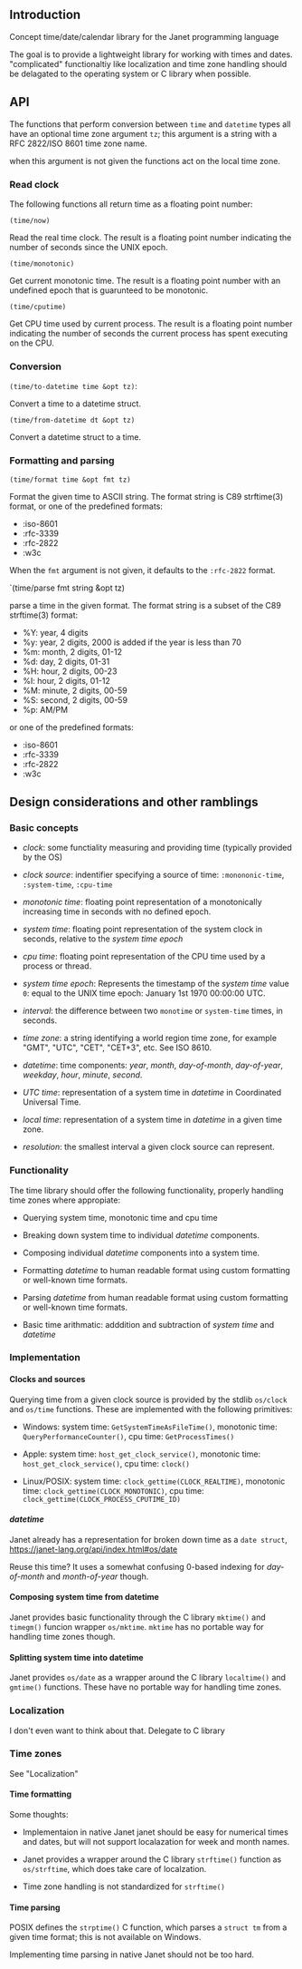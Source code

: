 
## Introduction

Concept time/date/calendar library for the Janet programming language

The goal is to provide a lightweight library for working with times and dates.
"complicated" functionaltiy like localization and time zone handling should be
delagated to the operating system or C library when possible.

## API

The functions that perform conversion between `time` and `datetime` types
all have an optional time zone argument `tz`; this argument is a string
with a RFC 2822/ISO 8601 time zone name.

when this argument is not given the functions act on the local time zone.


### Read clock

The following functions all return time as a floating point number:

`(time/now)`

Read the real time clock. The result is a floating point number indicating
the number of seconds since the UNIX epoch.


`(time/monotonic)`

Get current monotonic time. The result is a floating point number with an
undefined epoch that is guarunteed to be monotonic.


`(time/cputime)`

Get CPU time used by current process. The result is a floating point number
indicating the number of seconds the current process has spent executing on
the CPU.


### Conversion

`(time/to-datetime time &opt tz)`:

Convert a time to a datetime struct.


`(time/from-datetime dt &opt tz)`

Convert a datetime struct to a time.


### Formatting and parsing


`(time/format time &opt fmt tz)`

Format the given time to ASCII string. The format string is C89 
strftime(3) format, or one of the predefined formats:

- :iso-8601
- :rfc-3339
- :rfc-2822
- :w3c

When the `fmt` argument is not given, it defaults to the `:rfc-2822` format.


`(time/parse fmt string &opt tz)

parse a time in the given format. The format string is a subset of the C89
strftime(3) format:
- %Y: year, 4 digits
- %y: year, 2 digits, 2000 is added if the year is less than 70
- %m: month, 2 digits, 01-12
- %d: day, 2 digits, 01-31
- %H: hour, 2 digits, 00-23
- %I: hour, 2 digits, 01-12
- %M: minute, 2 digits, 00-59
- %S: second, 2 digits, 00-59
- %p: AM/PM

or one of the predefined formats:
- :iso-8601
- :rfc-3339
- :rfc-2822
- :w3c


## Design considerations and other ramblings

### Basic concepts

- *clock*: some functiality measuring and providing time (typically provided by the OS)

- *clock source*: indentifier specifying a source of time: `:monononic-time`,
  `:system-time`, `:cpu-time`

- *monotonic time*: floating point representation of a monotonically increasing 
  time in seconds with no defined epoch.

- *system time*: floating point representation of the system clock in seconds,
  relative to the *system time epoch*

- *cpu time*: floating point representation of the CPU time used by a process
  or thread.

- *system time epoch*: Represents the timestamp of the *system time* value `0`:
  equal to the UNIX time epoch: January 1st 1970 00:00:00 UTC.

- *interval*: the difference between two `monotime` or `system-time` times, in
  seconds.

- *time zone*: a string identifying a world region time zone, for example
  "GMT", "UTC", "CET", "CET+3", etc. See ISO 8610.

- *datetime*: time components: *year*, *month*, *day-of-month*, *day-of-year*, *weekday*,
  *hour*, *minute*, *second*.

- *UTC time*: representation of a system time in *datetime* in
  Coordinated Universal Time.

- *local time*: representation of a system time in *datetime* in
  a given time zone.

- *resolution*: the smallest interval a given clock source can represent.


### Functionality

The time library should offer the following functionality, properly handling
time zones where appropiate:

- Querying system time, monotonic time and cpu time

- Breaking down system time to individual *datetime* components.

- Composing individual *datetime* components into a system time.

- Formatting *datetime* to human readable format using custom formatting or
  well-known time formats.

- Parsing *datetime* from human readable format using custom formatting or
  well-known time formats.

- Basic time arithmatic: adddition and subtraction of *system time* and
  *datetime*


### Implementation


#### Clocks and sources

Querying time from a given clock source is provided by the stdlib `os/clock`
and `os/time` functions. These are implemented with the following primitives:

  * Windows: system time: `GetSystemTimeAsFileTime()`, monotonic time:
    `QueryPerformanceCounter()`, cpu time: `GetProcessTimes()`

  * Apple: system time: `host_get_clock_service()`, monotonic time:
    `host_get_clock_service()`, cpu time: `clock()`

  * Linux/POSIX: system time: `clock_gettime(CLOCK_REALTIME)`, monotonic time:
    `clock_gettime(CLOCK_MONOTONIC)`, cpu time:
    `clock_gettime(CLOCK_PROCESS_CPUTIME_ID)`


#### *datetime*

Janet already has a representation for broken down time as a `date struct`,
https://janet-lang.org/api/index.html#os/date

Reuse this time? It uses a somewhat confusing 0-based indexing for
*day-of-month* and *month-of-year* though.


#### Composing system time from datetime

Janet provides basic functionality through the C library `mktime()` and
`timegm()` funcion wrapper `os/mktime`. `mktime` has no portable way for
handling time zones though.


#### Splitting system time into datetime

Janet provides `os/date` as a wrapper around the C library `localtime()` and
`gmtime()`
functions. These have no portable way for handling time zones.


### Localization

I don't even want to think about that. Delegate to C library


### Time zones

See "Localization"


#### Time formatting

Some thoughts:

- Implementaion in native Janet janet should be easy for numerical times and
  dates, but will not support localazation for week and month names.

- Janet provides a wrapper around the C library `strftime()` function as
  `os/strftime`, which does take care of localzation.

- Time zone handling is not standardized for `strftime()`


#### Time parsing

POSIX defines the `strptime()` C function, which parses a `struct tm` from a
given time format; this is not available on Windows.

Implementing time parsing in native Janet should not be too hard.


